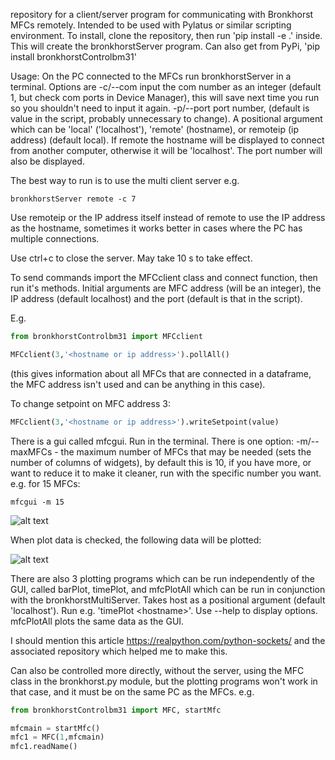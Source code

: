 repository for a client/server program for communicating with Bronkhorst MFCs remotely. Intended to be used with Pylatus or similar scripting environment. To install, clone the repository, then run 'pip install -e .' inside. This will create the bronkhorstServer program. Can also get from PyPi, 'pip install bronkhorstControlbm31'

Usage: On the PC connected to the MFCs run bronkhorstServer in a terminal. Options are -c/--com input the com number as an integer (default 1, but check com ports in Device Manager), this will save next time you run so you shouldn't need to input it again. -p/--port port number, (default is value in the script, probably unnecessary to change). A positional argument which can be 'local' ('localhost'), 'remote' (hostname), or remoteip (ip address) (default local). If remote the hostname will be displayed to connect from another computer, otherwise it will be 'localhost'. The port number will also be displayed.

The best way to run is to use the multi client server e.g.
```
bronkhorstServer remote -c 7
```
Use remoteip or the IP address itself instead of remote to use the IP address as the hostname, sometimes it works better in cases where the PC has multiple connections.

Use ctrl+c to close the server. May take 10 s to take effect.

To send commands import the MFCclient class and connect function, then run it's methods. Initial arguments are MFC address (will be an integer), the IP address (default localhost) and the port (default is that in the script). 

E.g.
```python
from bronkhorstControlbm31 import MFCclient

MFCclient(3,'<hostname or ip address>').pollAll() 
```
(this gives information about all MFCs that are connected in a dataframe, the MFC address isn't used and can be anything in this case). 

To change setpoint on MFC address 3:
```python
MFCclient(3,'<hostname or ip address>').writeSetpoint(value)
```

There is a gui called mfcgui. Run in the terminal. There is one option: -m/--maxMFCs - the maximum number of MFCs that may be needed (sets the number of columns of widgets), by default this is 10, if you have more, or want to reduce it to make it cleaner, run with the specific number you want. e.g. for 15 MFCs:
```
mfcgui -m 15
```

![alt text](image.png)

When plot data is checked, the following data will be plotted:

![alt text](plotter.png)

There are also 3 plotting programs which can be run independently of the GUI, called barPlot, timePlot, and mfcPlotAll which can be run in conjunction with the bronkhorstMultiServer. Takes host as a positional argument (default 'localhost'). Run e.g. 'timePlot \<hostname\>'. Use --help to display options. mfcPlotAll plots the same data as the GUI.

I should mention this article https://realpython.com/python-sockets/ and the associated repository which helped me to make this.

Can also be controlled more directly, without the server, using the MFC class in the bronkhorst.py module, but the plotting programs won't work in that case, and it must be on the same PC as the MFCs. e.g.
```python
from bronkhorstControlbm31 import MFC, startMfc

mfcmain = startMfc()
mfc1 = MFC(1,mfcmain)
mfc1.readName()
```
